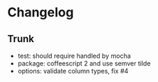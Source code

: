 
# Changelog

## Trunk

* test: should require handled by mocha
* package: coffeescript 2 and use semver tilde
* options: validate column types, fix #4
